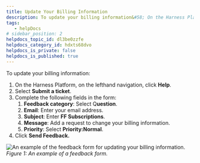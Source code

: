 ```yaml
---
title: Update Your Billing Information
description: To update your billing information&#58; On the Harness Platform, on the lefthand navigation, click Help. Select Submit a ticket. Complete the following fields in the form&#58; Feedback category &#58; Select Q ue…
tags: 
   - helpDocs
# sidebar_position: 2
helpdocs_topic_id: dl3be0zzfe
helpdocs_category_id: hdxts68dvo
helpdocs_is_private: false
helpdocs_is_published: true
---
```


To update your billing information:

1. On the Harness Platform, on the lefthand navigation, click **Help**.
2. Select **Submit a ticket**.
3. Complete the following fields in the form:
	1. **Feedback category**: Select Q**uestion**.
	2. **Email**: Enter your email address.
	3. **Subject**: Enter **FF Subscriptions**.
	4. **Message**: Add a request to change your billing information.
	5. **Priority**: Select **Priority:Normal**.
4. Click **Send Feedback.**

![An example of the feedback form for updating your billing information.](https://files.helpdocs.io/kw8ldg1itf/articles/dl3be0zzfe/1666276593223/screenshot-2022-10-20-at-15-35-54.png)*Figure 1: An example of a feedback form.*

